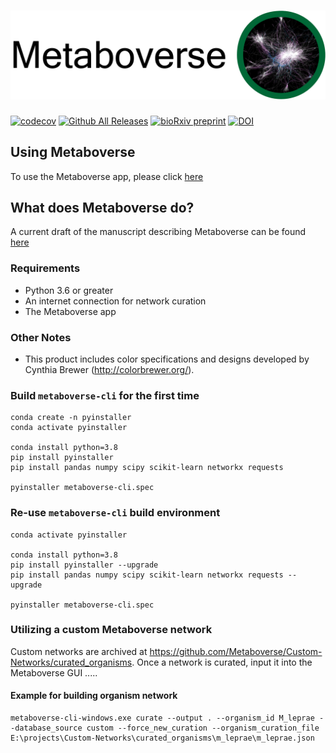 # ![Metaboverse](https://raw.githubusercontent.com/Metaboverse/Metaboverse/master/docs/content/images/png/metaboverse_banner.png)

[![codecov](https://codecov.io/gh/Metaboverse/metaboverse-cli/branch/master/graph/badge.svg)](https://codecov.io/gh/Metaboverse/metaboverse-cli)
[![Github All Releases](https://img.shields.io/github/downloads/Metaboverse/Metaboverse/total.svg)]()
[![bioRxiv preprint](https://img.shields.io/badge/bioRxiv-10.1101%2F2020.06.25.171850-BF2636)](https://www.biorxiv.org/content/10.1101/2020.06.25.171850v1)
[![DOI](https://zenodo.org/badge/269683933.svg)](https://zenodo.org/badge/latestdoi/269683933)

## Using Metaboverse
To use the Metaboverse app, please click [here](https://github.com/Metaboverse/Metaboverse)

## What does Metaboverse do?
A current draft of the manuscript describing Metaboverse can be found [here](https://github.com/Metaboverse/manuscript/blob/master/output/manuscript.pdf)

### Requirements
- Python 3.6 or greater
- An internet connection for network curation
- The Metaboverse app

### Other Notes
- This product includes color specifications and designs developed by Cynthia Brewer (http://colorbrewer.org/).

### Build `metaboverse-cli` for the first time
```
conda create -n pyinstaller
conda activate pyinstaller

conda install python=3.8
pip install pyinstaller 
pip install pandas numpy scipy scikit-learn networkx requests

pyinstaller metaboverse-cli.spec
```

### Re-use `metaboverse-cli` build environment
```
conda activate pyinstaller

conda install python=3.8
pip install pyinstaller --upgrade
pip install pandas numpy scipy scikit-learn networkx requests --upgrade

pyinstaller metaboverse-cli.spec
```

### Utilizing a custom Metaboverse network
Custom networks are archived at https://github.com/Metaboverse/Custom-Networks/curated_organisms.
Once a network is curated, input it into the Metaboverse GUI .....

#### Example for building organism network
```
metaboverse-cli-windows.exe curate --output . --organism_id M_leprae --database_source custom --force_new_curation --organism_curation_file E:\projects\Custom-Networks\curated_organisms\m_leprae\m_leprae.json
```
